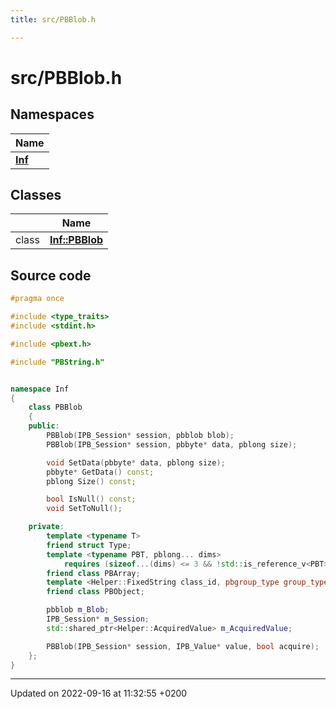 ```yaml
---
title: src/PBBlob.h

---
```


# src/PBBlob.h



## Namespaces

| Name           |
| -------------- |
| **[Inf](/docs/doxygen/Namespaces/namespaceInf.md)**  |

## Classes

|                | Name           |
| -------------- | -------------- |
| class | **[Inf::PBBlob](/docs/doxygen/Classes/classInf_1_1PBBlob.md)**  |




## Source code

```cpp
#pragma once

#include <type_traits>
#include <stdint.h>

#include <pbext.h>

#include "PBString.h"


namespace Inf
{
    class PBBlob
    {
    public:
        PBBlob(IPB_Session* session, pbblob blob);
        PBBlob(IPB_Session* session, pbbyte* data, pblong size);

        void SetData(pbbyte* data, pblong size);
        pbbyte* GetData() const;
        pblong Size() const;

        bool IsNull() const;
        void SetToNull();

    private:
        template <typename T>
        friend struct Type;
        template <typename PBT, pblong... dims>
            requires (sizeof...(dims) <= 3 && !std::is_reference_v<PBT> && !std::is_pointer_v<PBT>)
        friend class PBArray;
        template <Helper::FixedString class_id, pbgroup_type group_type>
        friend class PBObject;

        pbblob m_Blob;
        IPB_Session* m_Session;
        std::shared_ptr<Helper::AcquiredValue> m_AcquiredValue;

        PBBlob(IPB_Session* session, IPB_Value* value, bool acquire);
    };
}
```


-------------------------------

Updated on 2022-09-16 at 11:32:55 +0200
